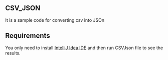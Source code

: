 ## CSV_JSON

It is a sample code for converting csv into JSOn

## Requirements

You only need to install [IntelliJ Idea IDE](https://www.jetbrains.com/idea/?fromMenu)
and then run CSVJson file to see the results.